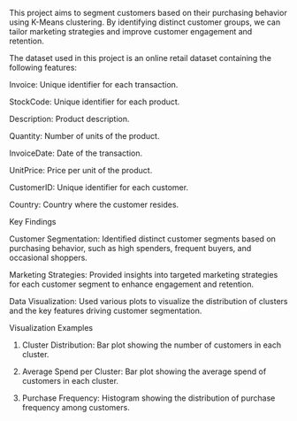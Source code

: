 This project aims to segment customers based on their purchasing behavior using K-Means clustering. By identifying distinct customer groups, we can tailor marketing strategies and improve customer engagement and retention.


The dataset used in this project is an online retail dataset containing the following features:

Invoice: Unique identifier for each transaction.

StockCode: Unique identifier for each product.

Description: Product description.

Quantity: Number of units of the product.

InvoiceDate: Date of the transaction.

UnitPrice: Price per unit of the product.

CustomerID: Unique identifier for each customer.

Country: Country where the customer resides.



Key Findings

Customer Segmentation: Identified distinct customer segments based on purchasing behavior, such as high spenders, frequent buyers, and occasional shoppers.

Marketing Strategies: Provided insights into targeted marketing strategies for each customer segment to enhance engagement and retention.

Data Visualization: Used various plots to visualize the distribution of clusters and the key features driving customer segmentation.



Visualization Examples

1. Cluster Distribution: Bar plot showing the number of customers in each cluster.


2. Average Spend per Cluster: Bar plot showing the average spend of customers in each cluster.


3. Purchase Frequency: Histogram showing the distribution of purchase frequency among customers.
